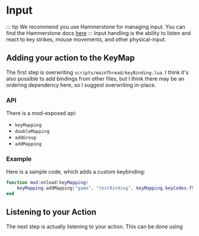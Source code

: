 # Input
::: tip
We recommend you use Hammerstone for managing input. You can find the Hammerstone docs [here](../hammerstone/input-manager.md)
:::
Input handling is the ability to listen and react to key strikes, mouse movements, and other physical-input.

## Adding your action to the KeyMap

The first step is overwriting `scripts/mainThread/keyBinding.lua`. I think it's also possible to add bindings from other files, but I think there may be an ordering dependency here, so I suggest overwriting in-place.

### API
There is a mod-exposed api:
 - `keyMapping`
 - `doubleMapping`
 - `addGroup`
 - `addMapping`

### Example

Here is a sample code, which adds a custom keybinding:

```lua
function mod:onload(keyMapping)
	keyMapping.addMapping("game", "testBinding", keyMapping.keyCodes.f5, nil)
end
```

## Listening to your Action

The next step is actually listening to your action. This can be done using 
